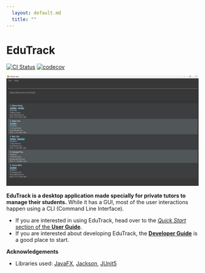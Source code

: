 ```yaml
---
  layout: default.md
  title: ""
---
```


# EduTrack

[![CI Status](https://github.com/se-edu/addressbook-level3/workflows/Java%20CI/badge.svg)](https://github.com/se-edu/addressbook-level3/actions)
[![codecov](https://codecov.io/gh/se-edu/addressbook-level3/branch/master/graph/badge.svg)](https://codecov.io/gh/se-edu/addressbook-level3)

![Ui](images/Ui.png)

**EduTrack is a desktop application made specially for private tutors to manage their students.** While it has a GUI, most of the user interactions happen using a CLI (Command Line Interface).

* If you are interested in using EduTrack, head over to the [_Quick Start_ section of the **User Guide**](UserGuide.html#quick-start).
* If you are interested about developing EduTrack, the [**Developer Guide**](DeveloperGuide.html) is a good place to start.


**Acknowledgements**

* Libraries used: [JavaFX](https://openjfx.io/), [Jackson](https://github.com/FasterXML/jackson), [JUnit5](https://github.com/junit-team/junit5)
